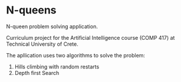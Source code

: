 # N-queens
N-queen problem solving application.

Curriculum project for the Artificial Intelligence course (COMP 417) at Technical University of Crete.

The apllication uses two algorithms to solve the problem: 
1. Hills climbing with random restarts
2. Depth first Search
